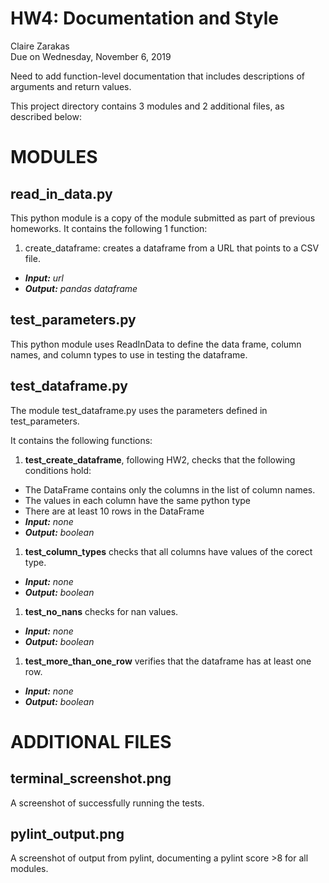 # HW4: Documentation and Style
Claire Zarakas
<br> Due on Wednesday, November 6, 2019

Need to add function-level documentation that includes descriptions of arguments and return values.

This project directory contains 3 modules and 2 additional files, as described below:

# MODULES

## read_in_data.py
This python module is a copy of the module submitted as part of previous homeworks. It contains the following 1 function:

1. create_dataframe: creates a dataframe from a URL that points to a CSV file.
  - ***Input:*** *url*
  - ***Output:*** *pandas dataframe*

## test_parameters.py
This python module uses ReadInData to define the data frame, column names, and column types to use in testing the dataframe.

## test_dataframe.py
The module test_dataframe.py uses the parameters defined in test_parameters.

It contains the following functions:
1. **test_create_dataframe**, following HW2, checks that the following conditions hold:

  - The DataFrame contains only the columns in the list of column names.
  - The values in each column have the same python type
  - There are at least 10 rows in the DataFrame
  - ***Input:*** *none*
  - ***Output:*** *boolean*
  

1. **test_column_types** checks that all columns have values of the corect type.
  - ***Input:*** *none*
  - ***Output:*** *boolean*
  
1. **test_no_nans** checks for nan values.
  - ***Input:*** *none*
  - ***Output:*** *boolean*
  
1. **test_more_than_one_row** verifies that the dataframe has at least one row.
  - ***Input:*** *none*
  - ***Output:*** *boolean*


# ADDITIONAL FILES

## terminal_screenshot.png
A screenshot of successfully running the tests.

## pylint_output.png
A screenshot of output from pylint, documenting a pylint score >8 for all modules.
